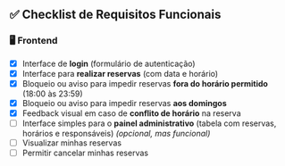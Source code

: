 ## ✅ Checklist de Requisitos Funcionais

### 🖥️ Frontend

- [x] Interface de **login** (formulário de autenticação)
- [x] Interface para **realizar reservas** (com data e horário)
- [x] Bloqueio ou aviso para impedir reservas **fora do horário permitido** (18:00 às 23:59)
- [x] Bloqueio ou aviso para impedir reservas **aos domingos**
- [x] Feedback visual em caso de **conflito de horário** na reserva
- [ ] Interface simples para o **painel administrativo** (tabela com reservas, horários e responsáveis) _(opcional, mas funcional)_
- [ ] Visualizar minhas reservas
- [ ] Permitir cancelar minhas reservas
